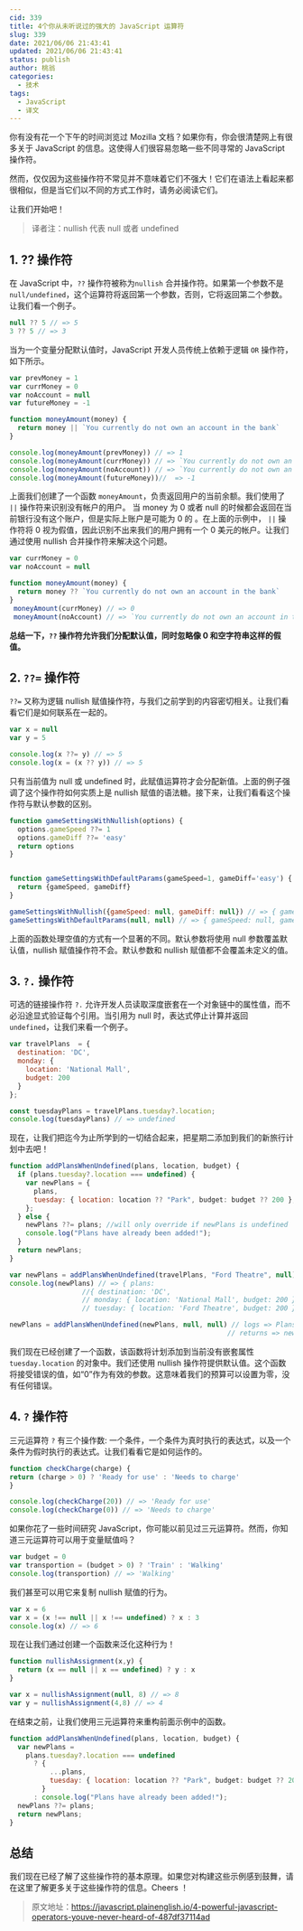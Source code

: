 ```yaml
---
cid: 339
title: 4个你从未听说过的强大的 JavaScript 运算符
slug: 339
date: 2021/06/06 21:43:41
updated: 2021/06/06 21:43:41
status: publish
author: 桃翁
categories: 
  - 技术
tags: 
  - JavaScript
  - 译文
---
```



你有没有花一个下午的时间浏览过 Mozilla 文档？如果你有，你会很清楚网上有很多关于 JavaScript 的信息。这使得人们很容易忽略一些不同寻常的 JavaScript 操作符。

然而，仅仅因为这些操作符不常见并不意味着它们不强大！它们在语法上看起来都很相似，但是当它们以不同的方式工作时，请务必阅读它们。

让我们开始吧！

> 译者注：nullish 代表 null 或者 undefined

## 1. ?? 操作符

在 JavaScript 中，`??` 操作符被称为`nullish` 合并操作符。如果第一个参数不是 `null/undefined`，这个运算符将返回第一个参数，否则，它将返回第二个参数。让我们看一个例子。

```javascript
null ?? 5 // => 5
3 ?? 5 // => 3
```

当为一个变量分配默认值时，JavaScript 开发人员传统上依赖于逻辑 `OR` 操作符，如下所示。

```javascript
var prevMoney = 1
var currMoney = 0
var noAccount = null
var futureMoney = -1

function moneyAmount(money) {
  return money || `You currently do not own an account in the bank`
}

console.log(moneyAmount(prevMoney)) // => 1
console.log(moneyAmount(currMoney)) // => `You currently do not own an account in the bank`
console.log(moneyAmount(noAccount)) // => `You currently do not own an account in the bank`
console.log(moneyAmount(futureMoney))//  => -1
```

上面我们创建了一个函数 `moneyAmount`，负责返回用户的当前余额。我们使用了 `||` 操作符来识别没有帐户的用户。 当 money 为 0 或者 null 的时候都会返回在当前银行没有这个账户，但是实际上账户是可能为 0 的 。在上面的示例中， `||` 操作符将 0 视为假值，因此识别不出来我们的用户拥有一个 0 美元的帐户。让我们通过使用 nullish 合并操作符来解决这个问题。

```javascript
var currMoney = 0
var noAccount = null

function moneyAmount(money) {
  return money ?? `You currently do not own an account in the bank`
}
 moneyAmount(currMoney) // => 0
 moneyAmount(noAccount) // => `You currently do not own an account in the bank`
```

**总结一下，`??` 操作符允许我们分配默认值，同时忽略像 0 和空字符串这样的假值。**

## 2. `??=` 操作符

`??=` 又称为逻辑 nullish 赋值操作符，与我们之前学到的内容密切相关。让我们看看它们是如何联系在一起的。

```javascript
var x = null
var y = 5

console.log(x ??= y) // => 5
console.log(x = (x ?? y)) // => 5
```

只有当前值为 null 或 undefined 时，此赋值运算符才会分配新值。上面的例子强调了这个操作符如何实质上是 nullish 赋值的语法糖。接下来，让我们看看这个操作符与默认参数的区别。

```javascript
function gameSettingsWithNullish(options) {
  options.gameSpeed ??= 1
  options.gameDiff ??= 'easy'
  return options
}


function gameSettingsWithDefaultParams(gameSpeed=1, gameDiff='easy') {
  return {gameSpeed, gameDiff}
}

gameSettingsWithNullish({gameSpeed: null, gameDiff: null}) // => { gameSpeed: 1, gameDiff: 'easy' }
gameSettingsWithDefaultParams(null, null) // => { gameSpeed: null, gameDiff: null }
```

上面的函数处理空值的方式有一个显著的不同。默认参数将使用 null 参数覆盖默认值，nullish 赋值操作符不会。默认参数和 nullish 赋值都不会覆盖未定义的值。

## 3. `?.` 操作符

可选的链接操作符 `?.` 允许开发人员读取深度嵌套在一个对象链中的属性值，而不必沿途显式验证每个引用。当引用为 null 时，表达式停止计算并返回 `undefined`，让我们来看一个例子。

```javascript
var travelPlans  = {
  destination: 'DC',
  monday: {
    location: 'National Mall',
    budget: 200
  }
};

const tuesdayPlans = travelPlans.tuesday?.location;
console.log(tuesdayPlans) // => undefined
```

现在，让我们把迄今为止所学到的一切结合起来，把星期二添加到我们的新旅行计划中去吧！

```javascript
function addPlansWhenUndefined(plans, location, budget) {
  if (plans.tuesday?.location === undefined) {
    var newPlans = {
      plans,
      tuesday: { location: location ?? "Park", budget: budget ?? 200 },
    };
  } else {
    newPlans ??= plans; //will only override if newPlans is undefined
    console.log("Plans have already been added!");
  }
  return newPlans;
}

var newPlans = addPlansWhenUndefined(travelPlans, "Ford Theatre", null);
console.log(newPlans) // => { plans:
                  //{ destination: 'DC',
                  // monday: { location: 'National Mall', budget: 200 } },
                  // tuesday: { location: 'Ford Theatre', budget: 200 } }

newPlans = addPlansWhenUndefined(newPlans, null, null) // logs => Plans have already been added!
                                                      // returns => newPlans object
```

我们现在已经创建了一个函数，该函数将计划添加到当前没有嵌套属性 `tuesday.location` 的对象中。我们还使用 nullish 操作符提供默认值。这个函数将接受错误的值，如“0”作为有效的参数。这意味着我们的预算可以设置为零，没有任何错误。

## 4. `?` 操作符

三元运算符 `?` 有三个操作数: 一个条件，一个条件为真时执行的表达式，以及一个条件为假时执行的表达式。让我们看看它是如何运作的。

```javascript
function checkCharge(charge) {
return (charge > 0) ? 'Ready for use' : 'Needs to charge'
}

console.log(checkCharge(20)) // => 'Ready for use'
console.log(checkCharge(0)) // => 'Needs to charge'
```

如果你花了一些时间研究 JavaScript，你可能以前见过三元运算符。然而，你知道三元运算符可以用于变量赋值吗？

```javascript
var budget = 0
var transportion = (budget > 0) ? 'Train' : 'Walking'
console.log(transportion) // => 'Walking'
```

我们甚至可以用它来复制 nullish 赋值的行为。

```javascript
var x = 6
var x = (x !== null || x !== undefined) ? x : 3
console.log(x) // => 6
```

现在让我们通过创建一个函数来泛化这种行为！

```javascript
function nullishAssignment(x,y) {
  return (x == null || x == undefined) ? y : x
}

var x = nullishAssignment(null, 8) // => 8
var y = nullishAssignment(4,8) // => 4
```

在结束之前，让我们使用三元运算符来重构前面示例中的函数。

```javascript
function addPlansWhenUndefined(plans, location, budget) {
  var newPlans =
    plans.tuesday?.location === undefined
      ? {
          ...plans,
          tuesday: { location: location ?? "Park", budget: budget ?? 200 },
        }
      : console.log("Plans have already been added!");
  newPlans ??= plans;
  return newPlans;
}
```

## 总结

我们现在已经了解了这些操作符的基本原理。如果您对构建这些示例感到鼓舞，请在这里了解更多关于这些操作符的信息。Cheers ！

> 原文地址：https://javascript.plainenglish.io/4-powerful-javascript-operators-youve-never-heard-of-487df37114ad